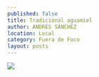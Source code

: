 ```yaml
---
published: false
title: Tradicional aguamiel
author: ANDRÉS SÁNCHEZ
location: Local
category: Fuera de Foco
layout: posts
---
```


![](http://i.imgur.com/9uKKHdFm.jpg)
